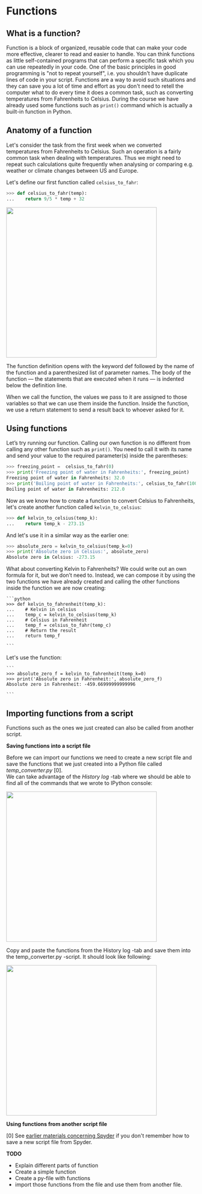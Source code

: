 # Functions

## What is a function?

Function is a block of organized, reusable code that can make your code more effective, clearer to read and easier to handle. 
You can think functions as little self-contained programs that can perform a specific task which you can use repeatedly in your code. 
One of the basic principles in good programming is "not to repeat yourself", i.e. you shouldn't have
duplicate lines of code in your script. Functions are a way to avoid such situations and they can save you a lot of time and effort as you don't need to
retell the computer what to do every time it does a common task, such as converting temperatures from Fahrenheits to Celsius. 
During the course we have already used some functions such as `print()` command which is actually a built-in function in Python.

## Anatomy of a function

Let's consider the task from the first week when we converted temperatures from Fahrenheits to Celsius. Such an operation is a fairly common task 
when dealing with temperatures. Thus we might need to repeat such calculations quite frequently when analysing or comparing e.g. weather or 
climate changes between US and Europe.

Let's define our first function called `celsius_to_fahr`:

  ```python
  >>> def celsius_to_fahr(temp):
  ...    return 9/5 * temp + 32
  ```
  
<img src="https://github.com/Python-for-geo-people/Functions-and-libraries/blob/master/img/Function_anatomy.png" width="400">

The function definition opens with the keyword def followed by the name of the function and a parenthesized list of parameter names. 
The body of the function — the statements that are executed when it runs — is indented below the definition line.

When we call the function, the values we pass to it are assigned to those variables so that we can use them inside the function. 
Inside the function, we use a return statement to send a result back to whoever asked for it.

## Using functions

Let’s try running our function. Calling our own function is no different from calling any other function such as `print()`. 
You need to call it with its name and send your value to the required parameter(s) inside the parentheses:  
  
   ```python
   >>> freezing_point =  celsius_to_fahr(0)
   >>> print('Freezing point of water in Fahrenheits:', freezing_point)
   Freezing point of water in Fahrenheits: 32.0
   >>> print('Boiling point of water in Fahrenheits:', celsius_to_fahr(100))
   Boiling point of water in Fahrenheits: 212.0
   ```
Now as we know how to create a function to convert Celsius to Fahrenheits, let's create another function called `kelvin_to_celsius`:
  
  ```python
  >>> def kelvin_to_celsius(temp_k):
  ...    return temp_k - 273.15
  ```

And let's use it in a similar way as the earlier one:

   ```python
   >>> absolute_zero = kelvin_to_celsius(temp_k=0)
   >>> print('Absolute zero in Celsius:', absolute_zero)
   Absolute zero in Celsius: -273.15
   ```

What about converting Kelvin to Fahrenheits? We could write out an own formula for it, but we don’t need to. Instead, we can compose it by using the two functions we have already created and 
calling the other functions inside the function we are now creating: 
    
    ```python
    >>> def kelvin_to_fahrenheit(temp_k):
    ...    # Kelvin in celsius
    ...    temp_c = kelvin_to_celsius(temp_k)
    ...    # Celsius in Fahrenheit
    ...    temp_f = celsius_to_fahr(temp_c)
    ...    # Return the result
    ...    return temp_f
    
    ```

Let's use the function:

    ```
    >>> absolute_zero_f = kelvin_to_fahrenheit(temp_k=0)
    >>> print('Absolute zero in Fahrenheit:', absolute_zero_f)
    Absolute zero in Fahrenheit: -459.66999999999996
    
    ```

## Importing functions from a script

Functions such as the ones we just created can also be called from another script.

**Saving functions into a script file**
 
Before we can import our functions we need to create a new script file and save the functions that we just created into a Python file called _temp_converter.py_ \[0\].   
We can take advantage of the _History log_ -tab where we should be able to find all of the commands that we wrote to IPython console:
 
<img src="https://github.com/Python-for-geo-people/Functions-and-libraries/blob/master/img/history_log.PNG" width="400">

Copy and paste the functions from the History log -tab and save them into the temp_converter.py -script. 
It should look like following:

<img src="https://github.com/Python-for-geo-people/Functions-and-libraries/blob/master/img/temp_converter.PNG" width="400">
 
**Using functions from another script file**



\[0\] See [earlier materials concerning Spyder](spyder.md) if you don't remember how to save a new script file from Spyder. 



**TODO**

- Explain different parts of function
- Create a simple function
- Create a py-file with functions
- import those functions from the file and use them from another file.